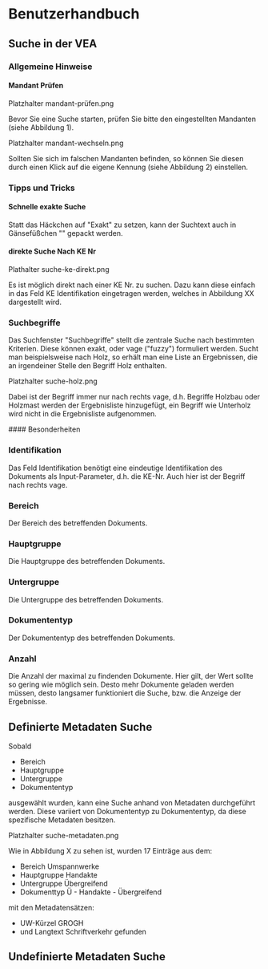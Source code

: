 # <a name="Benutzerhandbuch"></a> Benutzerhandbuch

## <a name="SucheinderVEA"></a> Suche in der VEA

### <a name="AllgemeineHinweise"></a> Allgemeine Hinweise

#### <a name="MandantPrüfen"></a> Mandant Prüfen

Platzhalter mandant-prüfen.png

Bevor Sie eine Suche starten, prüfen Sie bitte den eingestellten Mandanten (siehe Abbildung 1). 

Platzhalter mandant-wechseln.png

Sollten Sie sich im falschen Mandanten befinden, so können Sie diesen durch einen Klick auf die eigene Kennung (siehe Abbildung 2) einstellen.

### <a name="TippsundTricks"></a> Tipps und Tricks
#### <a name="SchnelleexakteSuche"></a> Schnelle exakte Suche

Statt das Häckchen auf "Exakt" zu setzen, kann der Suchtext auch in Gänsefüßchen "" gepackt werden.

#### <a name="direkteSucheNachKENr"></a> direkte Suche Nach KE Nr

Plathalter suche-ke-direkt.png

Es ist möglich direkt nach einer KE Nr. zu suchen. Dazu kann diese einfach in das Feld KE Identifikation eingetragen werden, welches in Abbildung XX dargestellt wird.

### <a name="Suchbegriffe"></a> Suchbegriffe

Das Suchfenster "Suchbegriffe" stellt die zentrale Suche nach bestimmten Kriterien. Diese können exakt, oder vage ("fuzzy") formuliert werden. 
Sucht man beispielsweise nach Holz, so erhält man eine Liste an Ergebnissen, die an irgendeiner Stelle den Begriff Holz enthalten. 

Platzhalter suche-holz.png

Dabei ist der Begriff immer nur nach rechts vage, d.h. Begriffe Holzbau oder Holzmast werden der Ergebnisliste hinzugefügt, ein Begriff wie Unterholz wird nicht in die Ergebnisliste aufgenommen. 

####<a name="Besonderheiten"></a> Besonderheiten

### <a name="Identifikation"></a> Identifikation

Das Feld Identifikation benötigt eine eindeutige Identifikation des Dokuments als Input-Parameter, d.h. die KE-Nr.
Auch hier ist der Begriff nach rechts vage.

### <a name="Bereich"></a> Bereich

Der Bereich des betreffenden Dokuments.

### <a name="Hauptgruppe"></a> Hauptgruppe

Die Hauptgruppe des betreffenden Dokuments.

### <a name="Untergruppe"></a> Untergruppe

Die Untergruppe des betreffenden Dokuments.

### <a name="Dokumententyp"></a> Dokumententyp

Der Dokumententyp des betreffenden Dokuments.

### <a name="Anzahl"></a> Anzahl

Die Anzahl der maximal zu findenden Dokumente. Hier gilt, der Wert sollte so gering wie möglich sein. Desto mehr Dokumente geladen werden müssen, desto langsamer funktioniert die Suche, bzw. die Anzeige der Ergebnisse. 

## <a name="DefinierteMetadatenSuche"></a> Definierte Metadaten Suche

Sobald 
- Bereich 
- Hauptgruppe 
- Untergruppe 
- Dokumententyp 

ausgewählt wurden, kann eine Suche anhand von Metadaten durchgeführt werden. Diese variiert von Dokumententyp zu Dokumententyp, da diese spezifische Metadaten besitzen.

Platzhalter suche-metadaten.png

Wie in Abbildung X zu sehen ist, wurden 17 Einträge aus dem:
- Bereich Umspannwerke
- Hauptgruppe Handakte
- Untergruppe Übergreifend
- Dokumenttyp Ü - Handakte - Übergreifend 

mit den Metadatensätzen:
- UW-Kürzel GROGH
- und Langtext Schriftverkehr gefunden

## <a name="UndefinierteMetadatenSuche"></a> Undefinierte Metadaten Suche
